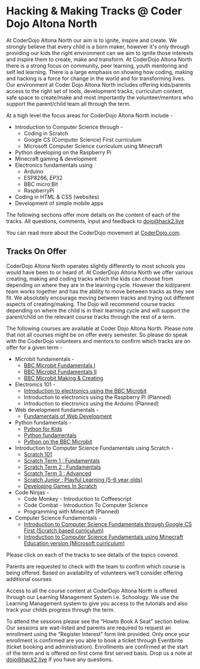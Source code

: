 
# Hacking & Making Tracks @ Coder Dojo Altona North

At CoderDojo Altona North our aim is to ignite, inspire and create. We strongly believe that every child is a born maker, however it's only through providing our kids the right environment can we aim to ignite those interests and inspire them to create, make and transform. At CoderDojo Altona North there is a strong focus on community, peer learning, youth mentoring and self led learning. There is a large emphasis on showing how coding, making and hacking is a force for change in the world and for transforming lives. Our environment at Coder Dojo Altona North includes offering kids/parents access to the right set of tools, development tracks, curriculum content, safe space to create/make and most importantly the volunteer/mentors who support the parent/child team all through the term.  

At a high level the focus areas for CoderDojo Altona North include -

- Introduction to Computer Science through -
  - Coding in Scratch
  - Google CS (Computer Science) First curriculum
  - Microsoft Computer Science curriculum using Minecraft
- Python developing on the Raspberry Pi
- Minecraft gaming & development
- Electronics fundamentals using
  - Arduino
  - ESP8266, EP32
  - BBC micro:Bit
  - RaspberryPi
- Coding in HTML & CSS (websites)
- Development of simple mobile apps

The following sections offer more details on the content of each of the tracks. All questions, comments, input and feedback to dojo@hack2.live

You can read more about the CoderDojo movement at [CoderDojo.com](https://coderdojo.com/about/).

## Tracks On Offer

CoderDojo Altona North operates slightly differently to most schools you would have been to or heard of. At CoderDojo Altona North we offer various creating, making and coding tracks which the kids can choose from depending on where they are in the learning cycle. However the kid/parent team works together and has the ability to move between tracks as they see fit. We absolutely encourage moving between tracks and trying out different aspects of creating/making. The Dojo will recommend course tracks depending on where the child is in their learning cycle and will support the parent/child on the relevant course tracks through the rest of a term. 

The following courses are available at Coder Dojo Altona North. Please note that not all courses might be on offer every semester. So please do speak with the CoderDojo volunteers and mentors to confirm which tracks are on offer for a given term - 

* Microbit fundamentals -
  * [BBC Microbit Fundamentals I](https://tangowhisky37.github.io/CoderDojo/Pages/Tracks/BBC-Microbit-Fundamentals-I)
  * [BBC Microbit Fundamentals II](https://tangowhisky37.github.io/CoderDojo/Pages/Tracks/BBC-Microbit-Fundamentals-II)
  * [BBC Microbit Making & Creating](https://tangowhisky37.github.io/CoderDojo/Pages/Tracks/BBC-Microbit-Fundamentals-III)
* Electronics 101 -
  * [Introduction to electronics using the BBC Microbit](https://tangowhisky37.github.io/CoderDojo/Pages/Tracks/Fundamentals-Of-Electronics-Using-The-BBC-Microbit)
  * Introduction to electronics using the Raspberry Pi (Planned)
  * Introduction to electronics using the Arduino (Planned)
* Web development fundamentals -
  * [Fundamentals of Web Development](https://tangowhisky37.github.io/CoderDojo/Pages/Tracks/Web-Development-Fundamentals)
* Python fundamentals -
  * [Python for Kids](https://tangowhisky37.github.io/CoderDojo/Pages/Tracks/Python-For-Kids)
  * [Python fundamentals](https://tangowhisky37.github.io/CoderDojo/Pages/Tracks/Python-Fundamentals)
  * [Python on the BBC Microbit](https://tangowhisky37.github.io/CoderDojo/Pages/Tracks/Python-On-The-Microbit)
* Introduction to Computer Science Fundamentals using Scratch -
  * [Scratch 101](https://tangowhisky37.github.io/CoderDojo/Pages/Tracks/Scratch-101)
  * [Scratch Term 1 : Fundamentals](https://tangowhisky37.github.io/CoderDojo/Pages/Tracks/Scratch-Term-1-Fundamentals)
  * [Scratch Term 2 : Fundamentals](https://tangowhisky37.github.io/CoderDojo/Pages/Tracks/Scratch-Term-2-Fundamentals)
  * [Scratch Term 3 : Advanced](https://tangowhisky37.github.io/CoderDojo/Pages/Tracks/Scratch-Term-3-Fundamentals)
  * [Scratch Junior : Playful Learning (5-6 year olds)](https://tangowhisky37.github.io/CoderDojo/Pages/Tracks/Scratch-Junior)
  * [Developing Games In Scratch](https://tangowhisky37.github.io/CoderDojo/Pages/Tracks/Scratch-Developing-Games)
* Code Ninjas -
  * Code Monkey - Introduction to Coffeescript
  * Code Combat - Introduction To Computer Science
  * Programming with Minecraft (Planned)
* Computer Science Fundamentals -
  * [Introduction to Computer Science Fundamentals through Google CS First (Scratch based curriculum)](https://tangowhisky37.github.io/CoderDojo/Pages/Tracks/Google-Computer-Science-First)
  * [Introduction to Computer Science Fundamentals using Minecraft Education version (Microsoft curriculum)](https://tangowhisky37.github.io/CoderDojo/Pages/Tracks/MS-Computer-Science-Minecraft)

Please click on each of the tracks to see details of the topics covered. 

Parents are requested to check with the team to confirm which course is being offered. Based on availability of volunteers we’ll consider offering additional courses

Access to all the course content at CoderDojo Altona North is offered through our Learning Management System i.e. Schoology. We use the Learning Management system to give you access to the tutorials and also track your childs progress through the term.

To attend the sessions please see the “Howto Book A Seat” section below. Our sessions are wait-listed and parents are required to request an enrollment using the “Register Interest” form link provided. Only once your enrollment is confirmed are you able to book a ticket through Eventbrite (ticket booking and administration). Enrollments are confirmed at the start of the term and is offered on first come first served basis. Drop us a note at dojo@hack2.live if you have any questions.
